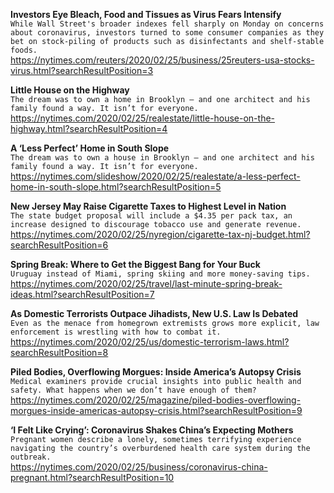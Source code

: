 **Investors Eye Bleach, Food and Tissues as Virus Fears Intensify**\
`While Wall Street's broader indexes fell sharply on Monday on concerns about coronavirus, investors turned to some consumer companies as they bet on stock-piling of products such as disinfectants and shelf-stable foods. `\
https://nytimes.com/reuters/2020/02/25/business/25reuters-usa-stocks-virus.html?searchResultPosition=3

**Little House on the Highway**\
`The dream was to own a home in Brooklyn — and one architect and his family found a way. It isn’t for everyone.`\
https://nytimes.com/2020/02/25/realestate/little-house-on-the-highway.html?searchResultPosition=4

**A ‘Less Perfect’ Home in South Slope**\
`The dream was to own a house in Brooklyn — and one architect and his family found a way. It isn’t for everyone.`\
https://nytimes.com/slideshow/2020/02/25/realestate/a-less-perfect-home-in-south-slope.html?searchResultPosition=5

**New Jersey May Raise Cigarette Taxes to Highest Level in Nation**\
`The state budget proposal will include a $4.35 per pack tax, an increase designed to discourage tobacco use and generate revenue.`\
https://nytimes.com/2020/02/25/nyregion/cigarette-tax-nj-budget.html?searchResultPosition=6

**Spring Break: Where to Get the Biggest Bang for Your Buck**\
`Uruguay instead of Miami, spring skiing and more money-saving tips.`\
https://nytimes.com/2020/02/25/travel/last-minute-spring-break-ideas.html?searchResultPosition=7

**As Domestic Terrorists Outpace Jihadists, New U.S. Law Is Debated**\
`Even as the menace from homegrown extremists grows more explicit, law enforcement is wrestling with how to combat it.`\
https://nytimes.com/2020/02/25/us/domestic-terrorism-laws.html?searchResultPosition=8

**Piled Bodies, Overflowing Morgues: Inside America’s Autopsy Crisis**\
`Medical examiners provide crucial insights into public health and safety. What happens when we don’t have enough of them?`\
https://nytimes.com/2020/02/25/magazine/piled-bodies-overflowing-morgues-inside-americas-autopsy-crisis.html?searchResultPosition=9

**‘I Felt Like Crying’: Coronavirus Shakes China’s Expecting Mothers**\
`Pregnant women describe a lonely, sometimes terrifying experience navigating the country’s overburdened health care system during the outbreak.`\
https://nytimes.com/2020/02/25/business/coronavirus-china-pregnant.html?searchResultPosition=10

